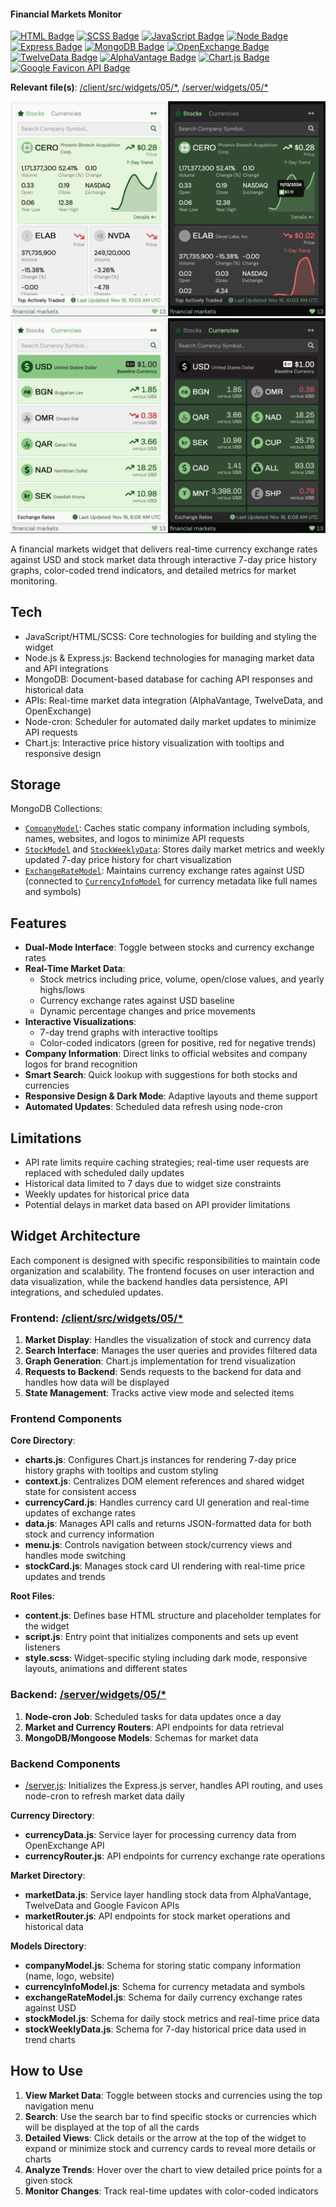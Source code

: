 #### Financial Markets Monitor

[![HTML Badge](https://img.shields.io/badge/HTML-4eb247)](https://github.com/aniqatc/playground)
[![SCSS Badge](https://img.shields.io/badge/SCSS-4eb247)](https://github.com/aniqatc/playground)
[![JavaScript Badge](https://img.shields.io/badge/JavaScript-4eb247)](https://github.com/aniqatc/playground)
[![Node Badge](https://img.shields.io/badge/Node-4eb247)](https://github.com/aniqatc/playground)
[![Express Badge](https://img.shields.io/badge/Express-4eb247)](https://github.com/aniqatc/playground)
[![MongoDB Badge](https://img.shields.io/badge/MongoDB-4eb247)](https://github.com/aniqatc/playground)
[![OpenExchange Badge](https://img.shields.io/badge/OpenExchange%20API-4eb247)](https://github.com/aniqatc/playground)
[![TwelveData Badge](https://img.shields.io/badge/TwelveData%20API-4eb247)](https://github.com/aniqatc/playground)
[![AlphaVantage Badge](https://img.shields.io/badge/Alpha%20Vantage%20API-4eb247)](https://github.com/aniqatc/playground)
[![Chart.js Badge](https://img.shields.io/badge/Chartjs-4eb247)](https://github.com/aniqatc/playground)
[![Google Favicon API Badge](https://img.shields.io/badge/Google%20Favicon%20API-4eb247)](https://github.com/aniqatc/playground)

**Relevant file(s)**: [/client/src/widgets/05/\*](../../client/src/widgets/05/), [/server/widgets/05/\*](../../server/widgets/05/)

<a href="https://playground.aniqa.dev/"><img src="/docs/screenshots/widget-05_v1-1.png"></a>
<a href="https://playground.aniqa.dev/"><img src="/docs/screenshots/widget-05_v1-2.png"></a>

A financial markets widget that delivers real-time currency exchange rates against USD and stock market data through interactive 7-day price history graphs, color-coded trend indicators, and detailed metrics for market monitoring.

## Tech

- JavaScript/HTML/SCSS: Core technologies for building and styling the widget
- Node.js & Express.js: Backend technologies for managing market data and API integrations
- MongoDB: Document-based database for caching API responses and historical data
- APIs: Real-time market data integration (AlphaVantage, TwelveData, and OpenExchange)
- Node-cron: Scheduler for automated daily market updates to minimize API requests
- Chart.js: Interactive price history visualization with tooltips and responsive design

## Storage

MongoDB Collections:
- [`CompanyModel`](../../server/widgets/05/models/companyModel.js): Caches static company information including symbols, names, websites, and logos to minimize API requests
- [`StockModel`](../../server/widgets/05/models/stockModel.js) and [`StockWeeklyData`](../../server/widgets/05/models/stockWeeklyData.js): Stores daily market metrics and weekly updated 7-day price history for chart visualization
- [`ExchangeRateModel`](../../server/widgets/05/models/exchangeRateModel.js): Maintains currency exchange rates against USD (connected to [`CurrencyInfoModel`](../../server/widgets/05/models/currencyInfoModel.js) for currency metadata like full names and symbols)

## Features

- **Dual-Mode Interface**: Toggle between stocks and currency exchange rates
- **Real-Time Market Data**:
    - Stock metrics including price, volume, open/close values, and yearly highs/lows
    - Currency exchange rates against USD baseline
    - Dynamic percentage changes and price movements
- **Interactive Visualizations**:
    - 7-day trend graphs with interactive tooltips
    - Color-coded indicators (green for positive, red for negative trends)
- **Company Information**: Direct links to official websites and company logos for brand recognition
- **Smart Search**: Quick lookup with suggestions for both stocks and currencies
- **Responsive Design & Dark Mode**: Adaptive layouts and theme support
- **Automated Updates**: Scheduled data refresh using node-cron

## Limitations

- API rate limits require caching strategies; real-time user requests are replaced with scheduled daily updates
- Historical data limited to 7 days due to widget size constraints
- Weekly updates for historical price data
- Potential delays in market data based on API provider limitations

## Widget Architecture

Each component is designed with specific responsibilities to maintain code organization and scalability. The frontend focuses on user interaction and data visualization, while the backend handles data persistence, API integrations, and scheduled updates.

### Frontend: [/client/src/widgets/05/\*](../../client/src/widgets/05/)

1. **Market Display**: Handles the visualization of stock and currency data
2. **Search Interface**: Manages the user queries and provides filtered data
3. **Graph Generation**: Chart.js implementation for trend visualization
4. **Requests to Backend**: Sends requests to the backend for data and handles how data will be displayed
5. **State Management**: Tracks active view mode and selected items

### Frontend Components

**Core Directory**:
- **charts.js**: Configures Chart.js instances for rendering 7-day price history graphs with tooltips and custom styling
- **context.js**: Centralizes DOM element references and shared widget state for consistent access
- **currencyCard.js**: Handles currency card UI generation and real-time updates of exchange rates
- **data.js**: Manages API calls and returns JSON-formatted data for both stock and currency information
- **menu.js**: Controls navigation between stock/currency views and handles mode switching
- **stockCard.js**: Manages stock card UI rendering with real-time price updates and trends

**Root Files**:
- **content.js**: Defines base HTML structure and placeholder templates for the widget
- **script.js**: Entry point that initializes components and sets up event listeners
- **style.scss**: Widget-specific styling including dark mode, responsive layouts, animations and different states

### Backend: [/server/widgets/05/\*](../../server/widgets/05/)

1. **Node-cron Job**: Scheduled tasks for data updates once a day
2. **Market and Currency Routers**: API endpoints for data retrieval
3. **MongoDB/Mongoose Models**: Schemas for market data

### Backend Components

- [/server.js](/server.js): Initializes the Express.js server, handles API routing, and uses node-cron to refresh market data daily

**Currency Directory**:
- **currencyData.js**: Service layer for processing currency data from OpenExchange API
- **currencyRouter.js**: API endpoints for currency exchange rate operations

**Market Directory**:
- **marketData.js**: Service layer handling stock data from AlphaVantage, TwelveData and Google Favicon APIs
- **marketRouter.js**: API endpoints for stock market operations and historical data

**Models Directory**:
- **companyModel.js**: Schema for storing static company information (name, logo, website)
- **currencyInfoModel.js**: Schema for currency metadata and symbols
- **exchangeRateModel.js**: Schema for daily currency exchange rates against USD
- **stockModel.js**: Schema for daily stock metrics and real-time price data
- **stockWeeklyData.js**: Schema for 7-day historical price data used in trend charts

## How to Use

1. **View Market Data**: Toggle between stocks and currencies using the top navigation menu
2. **Search**: Use the search bar to find specific stocks or currencies which will be displayed at the top of all the cards
3. **Detailed Views**: Click details or the arrow at the top of the widget to expand or minimize stock and currency cards to reveal more details or charts
4. **Analyze Trends**: Hover over the chart to view detailed price points for a given stock
5. **Monitor Changes**: Track real-time updates with color-coded indicators